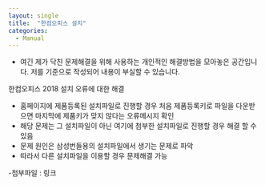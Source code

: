 ```yaml
---
layout: single
title:  "한컴오피스 설치"
categories:
  - Manual
---
```


* 여긴 제가 닥친 문제해결을 위해 사용하는 개인적인 해결방법을 모아놓은 공간입니다. 저를 기준으로 작성되어 내용이 부실할 수 있습니다.

한컴오피스 2018 설치 오류에 대한 해결
- 홈페이지에 제품등록된 설치파일로 진행할 경우 처음 제품등록키로 파일을 다운받으면 마지막에 제품키가 맞지 않다는 오류메시지 확인
- 해당 문제는 그 설치파일이 아닌 여기에 첨부한 설치파일로 진행할 경우 해결 할 수 있음
- 문제 원인은 삼성번들용의 설치파일에서 생기는 문제로 파악
- 따라서 다른 설치파일을 이용할 경우 문제해결 가능

-첨부파일 : 링크
